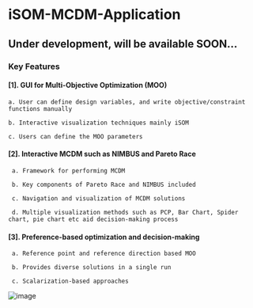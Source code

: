 # iSOM-MCDM-Application
## Under development, will be available SOON...

### Key Features
#### [1]. GUI for Multi-Objective Optimization (MOO)

    a. User can define design variables, and write objective/constraint functions manually
    
    b. Interactive visualization techniques mainly iSOM
    
    c. Users can define the MOO parameters
    
#### [2]. Interactive MCDM such as NIMBUS and Pareto Race

     a. Framework for performing MCDM 
     
     b. Key components of Pareto Race and NIMBUS included 
     
     c. Navigation and visualization of MCDM solutions
     
     d. Multiple visualization methods such as PCP, Bar Chart, Spider chart, pie chart etc aid decision-making process
     
#### [3]. Preference-based optimization and decision-making

     a. Reference point and reference direction based MOO

     b. Provides diverse solutions in a single run

     c. Scalarization-based approaches

![image](https://github.com/deepanshuIITM/iSOM-MCDM-Application/assets/137225940/897b79c1-6dee-40a8-96a2-101f8dbc9036)

